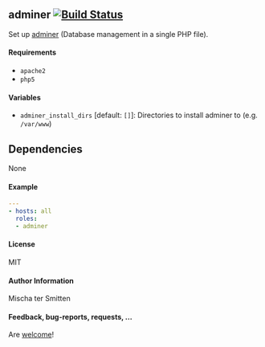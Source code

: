 ## adminer [![Build Status](https://travis-ci.org/Oefenweb/ansible-adminer.svg?branch=master)](https://travis-ci.org/Oefenweb/ansible-adminer)

Set up [adminer](http://www.adminer.org/) (Database management in a single PHP file).

#### Requirements

* `apache2`
* `php5`

#### Variables

* `adminer_install_dirs` [default: `[]`]: Directories to install adminer to (e.g. `/var/www`)

## Dependencies

None

#### Example

```yaml
---
- hosts: all
  roles:
  - adminer
```

#### License

MIT

#### Author Information

Mischa ter Smitten

#### Feedback, bug-reports, requests, ...

Are [welcome](https://github.com/Oefenweb/ansible-adminer/issues)!
